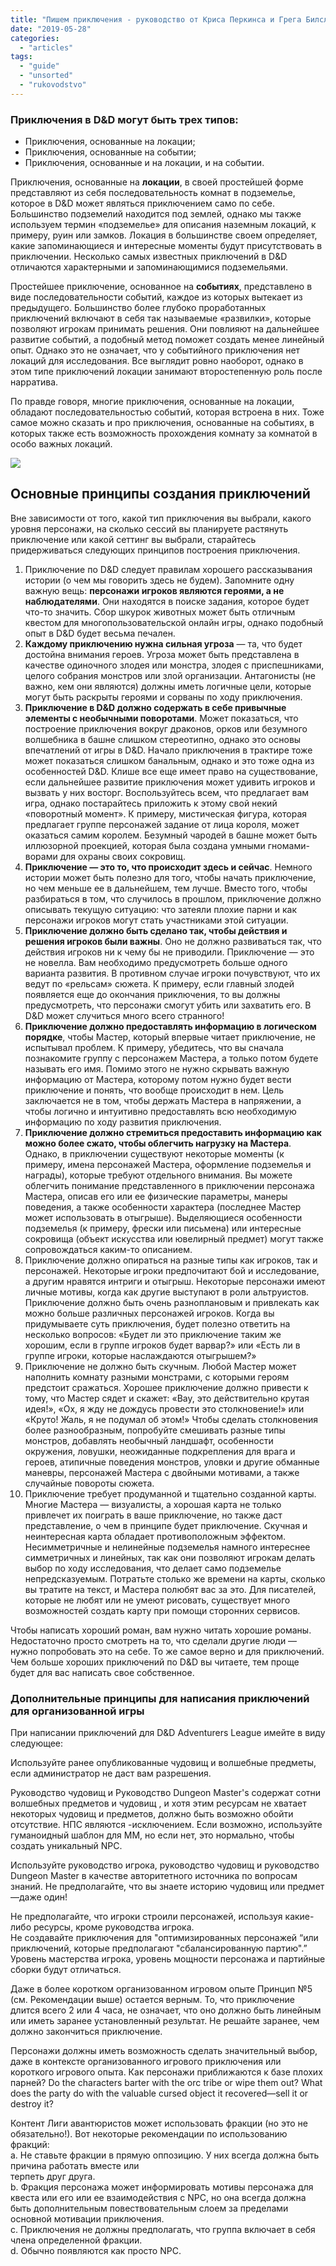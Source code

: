 ```yaml
---
title: "Пишем приключения - руководство от Криса Перкинса и Грега Билсланда"
date: "2019-05-28"
categories: 
  - "articles"
tags: 
  - "guide"
  - "unsorted"
  - "rukovodstvo"
---
```


### Приключения в D&D могут быть трех типов:

- Приключения, основанные на локации;
- Приключения, основанные на событии;
- Приключения, основанные и на локации, и на событии.

Приключения, основанные на **локации**, в своей простейшей форме представляют из себя последовательность комнат в подземелье, которое в D&D может являться приключением само по себе. Большинство подземелий находится под землей, однако мы также используем термин «подземелье» для описания наземным локаций, к примеру, руин или замков. Локация в большинстве своем определяет, какие запоминающиеся и интересные моменты будут присутствовать в приключении. Несколько самых известных приключений в D&D отличаются характерными и запоминающимися подземельями.

Простейшее приключение, основанное на **событиях**, представлено в виде последовательности событий, каждое из которых вытекает из предыдущего. Большинство более глубоко проработанных приключений включают в себя так называемые «развилки», которые позволяют игрокам принимать решения. Они повлияют на дальнейшее развитие событий, а подобный метод поможет создать менее линейный опыт. Однако это не означает, что у событийного приключения нет локаций для исследования. Все выглядит ровно наоборот, однако в этом типе приключений локации занимают второстепенную роль после нарратива.

По правде говоря, многие приключения, основанные на локации, обладают последовательностью событий, которая встроена в них. Тоже самое можно сказать и про приключения, основанные на событиях, в которых также есть возможность прохождения комнату за комнатой в особо важных локаций.

![](https://pp.userapi.com/c844616/v844616724/119ea1/g7GVgmhIRp0.jpg)

## Основные принципы создания приключений

Вне зависимости от того, какой тип приключения вы выбрали, какого уровня персонажи, на сколько сессий вы планируете растянуть приключение или какой сеттинг вы выбрали, старайтесь придерживаться следующих принципов построения приключения.

1. Приключение по D&D следует правилам хорошего рассказывания истории (о чем мы говорить здесь не будем). Запомните одну важную вещь: **персонажи игроков являются героями, а не наблюдателями**. Они находятся в поиске задания, которое будет что-то значить. Сбор шкурок животных может быть отличным квестом для многопользовательской онлайн игры, однако подобный опыт в D&D будет весьма печален.
2. **Каждому приключению нужна сильная угроза** — та, что будет достойна внимания героев. Угроза может быть представлена в качестве одиночного злодея или монстра, злодея с приспешниками, целого собрания монстров или злой организации. Антагонисты (не важно, кем они являются) должны иметь логичные цели, которые могут быть раскрыты героями и сорваны по ходу приключения.
3. **Приключение в D&D должно содержать в себе привычные элементы с необычными поворотами**. Может показаться, что построение приключения вокруг драконов, орков или безумного волшебника в башне слишком стереотипно, однако это основы впечатлений от игры в D&D. Начало приключения в трактире тоже может показаться слишком банальным, однако и это тоже одна из особенностей D&D. Клише все еще имеет право на существование, если дальнейшее развитие приключения может удивить игроков и вызвать у них восторг. Воспользуйтесь всем, что предлагает вам игра, однако постарайтесь приложить к этому свой некий «поворотный момент». К примеру, мистическая фигура, которая предлагает группе персонажей задание от лица короля, может оказаться самим королем. Безумный чародей в башне может быть иллюзорной проекцией, которая была создана умными гномами-ворами для охраны своих сокровищ.
4. **Приключение — это то, что происходит здесь и сейчас**. Немного истории может быть полезно для того, чтобы начать приключение, но чем меньше ее в дальнейшем, тем лучше. Вместо того, чтобы разбираться в том, что случилось в прошлом, приключение должно описывать текущую ситуацию: что затеяли плохие парни и как персонажи игроков могут стать участниками этой ситуации.
5. **Приключение должно быть сделано так, чтобы действия и решения игроков были важны**. Оно не должно развиваться так, что действия игроков ни к чему бы не приводили. Приключение — это не новелла. Вам необходимо предусмотреть больше одного варианта развития. В противном случае игроки почувствуют, что их ведут по «рельсам» сюжета. К примеру, если главный злодей появляется еще до окончания приключения, то вы должны предусмотреть, что персонажи смогут убить или захватить его. В D&D может случиться много всего странного!
6. **Приключение должно предоставлять информацию в логическом порядке**, чтобы Мастер, который впервые читает приключение, не испытывал проблем. К примеру, убедитесь, что вы сначала познакомите группу с персонажем Мастера, а только потом будете называть его имя. Помимо этого не нужно скрывать важную информацию от Мастера, которому потом нужно будет вести приключение и понять, что вообще происходит в нем. Цель заключается не в том, чтобы держать Мастера в напряжении, а чтобы логично и интуитивно предоставлять всю необходимую информацию по ходу развития приключения.
7. **Приключение должно стремиться предоставить информацию как можно более сжато, чтобы облегчить нагрузку на Мастера**. Однако, в приключении существуют некоторые моменты (к примеру, имена персонажей Мастера, оформление подземелья и награды), которые требуют отдельного внимания. Вы можете облегчить понимание представленного в приключении персонажа Мастера, описав его или ее физические параметры, манеры поведения, а также особенности характера (последнее Мастер может использовать в отыгрыше). Выделяющиеся особенности подземелья (к примеру, фрески или письмена) или интересные сокровища (объект искусства или ювелирный предмет) могут также сопровождаться каким-то описанием.
8. Приключение должно опираться на разные типы как игроков, так и персонажей. Некоторые игроки предпочитают бой и исследование, а другим нравятся интриги и отыгрыш. Некоторые персонажи имеют личные мотивы, когда как другие выступают в роли альтруистов. Приключение должно быть очень разноплановым и привлекать как можно больше различных персонажей игроков. Когда вы придумываете суть приключения, будет полезно ответить на несколько вопросов: «Будет ли это приключение таким же хорошим, если в группе игроков будет варвар?» или «Есть ли в группе игроки, которые наслаждаются отыгрышем?»
9. Приключение не должно быть скучным. Любой Мастер может наполнить комнату разными монстрами, с которыми героям предстоит сражаться. Хорошее приключение должно привести к тому, что Мастер сядет и скажет: «Вау, это действительно крутая идея!», «Ох, я жду не дождусь провести это столкновение!» или «Круто! Жаль, я не подумал об этом!» Чтобы сделать столкновения более разнообразным, попробуйте смешивать разные типы монстров, добавлять необычный ландшафт, особенности окружения, ловушки, неожиданные подкрепления для врага и героев, атипичные поведения монстров, уловки и другие обманные маневры, персонажей Мастера с двойными мотивами, а также случайные повороты сюжета.
10. Приключение требует продуманной и тщательно созданной карты. Многие Мастера — визуалисты, а хорошая карта не только привлечет их поиграть в ваше приключение, но также даст представление, о чем в принципе будет приключение. Скучная и неинтересная карта обладает противоположным эффектом. Несимметричные и нелинейные подземелья намного интереснее симметричных и линейных, так как они позволяют игрокам делать выбор по ходу исследования, что делает само подземелье непредсказуемым. Потратьте столько же времени на карты, сколько вы тратите на текст, и Мастера полюбят вас за это. Для писателей, которые не любят или не умеют рисовать, существует много возможностей создать карту при помощи сторонних сервисов.

Чтобы написать хороший роман, вам нужно читать хорошие романы. Недостаточно просто смотреть на то, что сделали другие люди — нужно попробовать это на себе. То же самое верно и для приключений. Чем больше хороших приключений по D&D вы читаете, тем проще будет для вас написать свое собственное.

### **Дополнительные принципы для написания приключений для организованной игры**

  
При написании приключений для D&D Adventurers League имейте в виду следующее:

Используйте ранее опубликованные чудовищ и волшебные предметы, если администратор не даст вам разрешения.

  
Руководство чудовищ и Руководство Dungeon Master's содержат сотни волшебных предметов и чудовищ , и хотя этим ресурсам не хватает некоторых чудовищ и предметов, должно быть возможно обойти отсутствие. НПС являются -исключением. Если возможно, используйте гуманоидный шаблон для MM, но если нет, это нормально, чтобы создать уникальный NPC.

Используйте руководство игрока, руководство чудовищ и руководство Dungeon Master в качестве авторитетного источника по вопросам знаний. Не предполагайте, что вы знаете историю чудовищ или предмет—даже один!

Не предполагайте, что игроки строили персонажей, используя какие-либо ресурсы, кроме руководства игрока.  
Не создавайте приключения для "оптимизированных персонажей “или приключений, которые предполагают "сбалансированную партию".”  
Уровень мастерства игрока, уровень мощности персонажа и партийные сборки будут отличаться.

Даже в более коротком организованном игровом опыте Принцип №5 (см. Рекомендации выше) остается верным. То, что приключение длится всего 2 или 4 часа, не означает, что оно должно быть линейным или иметь заранее установленный результат. Не решайте заранее, чем должно закончиться приключение.

Персонажи должны иметь возможность сделать значительный выбор, даже в контексте организованного игрового приключения или короткого игрового опыта. Как персонажи приближаются к базе плохих парней? Do the characters barter with the orc tribe or wipe them out? What does the party do with the valuable cursed object it recovered—sell it or destroy it?

Контент Лиги авантюристов может использовать фракции (но это не обязательно!). Вот некоторые рекомендации по использованию фракций:  
a. Не ставьте фракции в прямую оппозицию. У них всегда должна быть причина работать вместе или  
терпеть друг друга.  
b. Фракция персонажа может информировать мотивы персонажа для квеста или его или ее взаимодействия с NPC, но она всегда должна быть дополнительным повествовательным слоем за пределами основной мотивации приключения.  
c. Приключения не должны предполагать, что группа включает в себя члена определенной фракции.  
d. Обычно появляются как просто NPC.
